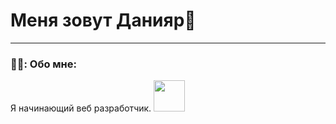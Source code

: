 
# Меня зовут Данияр👋

---


### 👨‍💻: Обо мне: 
Я начинающий веб разработчик.
<img src="https://i.giphy.com/media/VbnUQpnihPSIgIXuZv/giphy.gif" width="50px"> 

